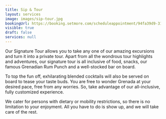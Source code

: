 ```yaml
---
title: Sip & Tour
layout: services
image: images/sip-tour.jpg
bookingUrl: https://booking.setmore.com/scheduleappointment/94fa39d9-3139-41a9-b47e-20d34c9be61f/services/3410c8ca-9817-45f8-a230-228fbc4507fd?source=settings
visible: true
draft: false
services: null
---
```


Our Signature Tour allows you to take any one of our amazing excursions and turn it into a private tour. Apart from all the wondrous tour highlights and adventures, our signature tour is all inclusive of food, snacks, our famous Grenadian Rum Punch and a well-stocked bar on board.

To top the fun off, exhilarating blended cocktails will also be served on board to tease your taste buds. You are free to wonder Grenada at your desired pace, free from any worries. So, take advantage of our all-inclusive, fully customized experience.

We cater for persons with dietary or mobility restrictions, so there is no limitation to your enjoyment. All you have to do is show up, and we will take care of the rest.
